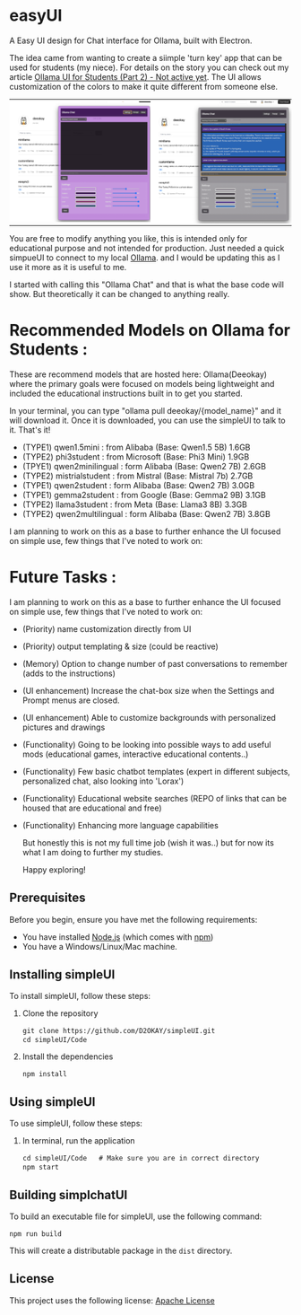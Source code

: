 # easyUI 
A Easy UI design for Chat interface for Ollama, built with Electron.

The idea came from wanting to create a siimple 'turn key' app that can be used for students (my niece). For details on the story you can check out my article [Ollama UI for Students (Part 2) - Not active yet](link). The UI allows customization of the colors to make it quite different from someone else. 

<table style="width: 100%; border-collapse: collapse;">
  <tr>
    <td style="padding: 0; width: 50%;"><img src=".github/UI_image1.png" alt="Main Interface" style="width: 100%;"></td>
    <td style="padding: 0; width: 50%;"><img src=".github/UI_image2.png" alt="Settings Panel" style="width: 100%;"></td>
  </tr>
</table>


You are free to modify anything you like, this is intended only for educational purpose and not intended for production. Just needed a quick simpueUI to connect to my local [Ollama](https://ollama.com/). and I would be updating this as I use it more as it is useful to me. 

I started with calling this "Ollama Chat" and that is what the base code will show. But theoretically it can be changed to anything really. 

# Recommended Models on Ollama for Students : 

These are recommend models that are hosted here: Ollama(Deeokay) where the primary goals were focused on models being lightweight and included the educational instructions built in to get you started.

In your terminal, you can type "ollama pull deeokay/{model_name}" and it will download it. Once it is downloaded, you can use the simpleUI to talk to it. That's it! 

* (TYPE1) qwen1.5mini : from Alibaba (Base: Qwen1.5 5B) 1.6GB
* (TYPE2) phi3student : from Microsoft (Base: Phi3 Mini) 1.9GB
* (TPYE1) qwen2minilingual : form Alibaba (Base: Qwen2 7B) 2.6GB
* (TYPE2) mistrialstudent : from Mistral (Base: Mistral 7b) 2.7GB
* (TYPE1) qwen2student : form Alibaba (Base: Qwen2 7B) 3.0GB
* (TYPE1) gemma2student : from Google (Base: Gemma2 9B) 3.1GB
* (TYPE2) llama3student : from Meta (Base: Llama3 8B) 3.3GB
* (TYPE2) qwen2multilingual : form Alibaba (Base: Qwen2 7B) 3.8GB

I am planning to work on this as a base to further enhance the UI focused on simple use, few things that I've noted to work on:


# Future Tasks : 

I am planning to work on this as a base to further enhance the UI focused on simple use, few things that I've noted to work on:

* (Priority) name customization directly from UI 
* (Priority) output templating & size (could be reactive)
* (Memory) Option to change number of past conversations to remember (adds to the instructions)
* (UI enhancement) Increase the chat-box size when the Settings and Prompt menus are closed. 
* (UI enhancement) Able to customize backgrounds with personalized pictures and drawings
* (Functionality) Going to be looking into possible ways to add useful mods (educational games, interactive educational contents..) 
* (Functionality) Few basic chatbot templates (expert in different subjects, personalized chat, also looking into 'Lorax')
* (Functionality) Educational website searches (REPO of links that can be housed that are educational and free) 
* (Functionality) Enhancing more language capabilities

  But honestly this is not my full time job (wish it was..) but for now its what I am doing to further my studies.

  Happy exploring! 

## Prerequisites

Before you begin, ensure you have met the following requirements:
* You have installed [Node.js](https://nodejs.org/) (which comes with [npm](http://npmjs.com/))
* You have a Windows/Linux/Mac machine.

## Installing simpleUI

To install simpleUI, follow these steps:

1. Clone the repository
   ```
   git clone https://github.com/D2OKAY/simpleUI.git
   cd simpleUI/Code
   ```

2. Install the dependencies
   ```
   npm install
   ```

## Using simpleUI

To use simpleUI, follow these steps:

1. In terminal, run the application
   ```
   cd simpleUI/Code   # Make sure you are in correct directory
   npm start
   ```

## Building simplchatUI

To build an executable file for simpleUI, use the following command:

```
npm run build
```

This will create a distributable package in the `dist` directory.


## License

This project uses the following license: [Apache License](LICENSE)

